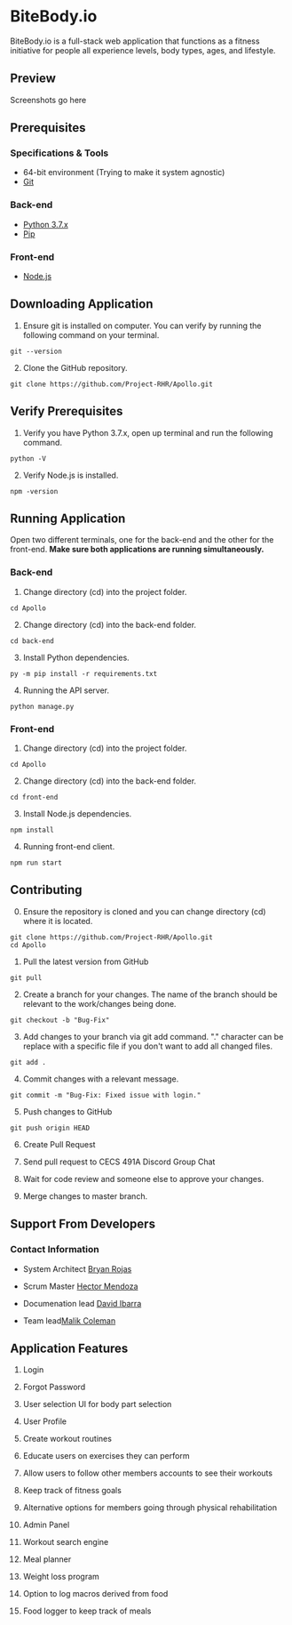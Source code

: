 # BiteBody.io

BiteBody.io is a full-stack web application that functions as a fitness initiative for people all experience levels, body types, ages, and lifestyle.

## Preview

Screenshots go here

## Prerequisites

### Specifications & Tools
* 64-bit environment (Trying to make it system agnostic)
* [Git](https://git-scm.com/downloads)

### Back-end
* [Python 3.7.x](https://www.python.org/downloads/)
* [Pip](https://pip.pypa.io/en/stable/installing/)

### Front-end
* [Node.js](https://nodejs.org/en/)

## Downloading Application

1. Ensure git is installed on computer. You can verify by running the following command on your terminal.
```
git --version
```
2. Clone the GitHub repository.
```
git clone https://github.com/Project-RHR/Apollo.git
```

##  Verify Prerequisites

1. Verify you have Python 3.7.x, open up terminal and run the following command.
```
python -V
```
2. Verify Node.js is installed.
```
npm -version
```

## Running Application

Open two different terminals, one for the back-end and the other for the front-end. **Make sure both applications are running simultaneously.**

### Back-end
1. Change directory (cd) into the project folder.
```
cd Apollo
```
2. Change directory (cd) into the back-end folder.
```
cd back-end
```
3. Install Python dependencies.
```
py -m pip install -r requirements.txt
```
4. Running the API server.
```
python manage.py
```

### Front-end
1. Change directory (cd) into the project folder.
```
cd Apollo
```
2. Change directory (cd) into the back-end folder.
```
cd front-end
```
3. Install Node.js dependencies. 
```
npm install
```
4. Running front-end client.
```
npm run start
```

## Contributing

0. Ensure the repository is cloned and you can change directory (cd) where it is located.
```
git clone https://github.com/Project-RHR/Apollo.git
cd Apollo
```
1. Pull the latest version from GitHub
```
git pull
```
2. Create a branch for your changes. The name of the branch should be relevant to the work/changes being done.
```
git checkout -b "Bug-Fix"
```
3. Add changes to your branch via git add command. "." character can be replace with a specific file if you don't want to add all changed files.
```
git add .
```
4. Commit changes with a relevant message.
```
git commit -m "Bug-Fix: Fixed issue with login."
```
5. Push changes to GitHub
```
git push origin HEAD
```
6. Create Pull Request

7. Send pull request to CECS 491A Discord Group Chat

8. Wait for code review and someone else to approve your changes.

9. Merge changes to master branch.

## Support From Developers

### Contact Information
* System Architect [Bryan Rojas](bryanrojascs@gmail.com)

* Scrum Master [Hector Mendoza](mendozahector555@gmail.com)

* Documenation lead [David Ibarra](iDavid9764@gmail.com)

* Team lead[Malik Coleman](malikai711@gmail.com)

## Application Features

1. Login

2. Forgot Password

3. User selection UI for body part selection

4. User Profile

5. Create workout routines

6. Educate users on exercises they can perform 

7. Allow users to follow other members accounts to see their workouts

8. Keep track of fitness goals

9. Alternative options for members going through physical rehabilitation

10. Admin Panel 

11. Workout search engine

12. Meal planner

13. Weight loss program

14. Option to log macros derived from food

15. Food logger to keep track of meals